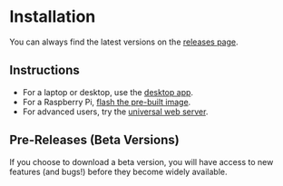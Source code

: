 # Installation

You can always find the latest versions on the [releases page](https://downloads.openwork.shop/Makerverse/index.html).

## Instructions

- For a laptop or desktop, use the [desktop app](desktop-app).
- For a Raspberry Pi, [flash the pre-built image](raspberry-pi).
- For advanced users, try the [universal web server](web-server).

## Pre-Releases (Beta Versions)

If you choose to download a beta version, you will have access to new features (and bugs!) before they become widely available.

